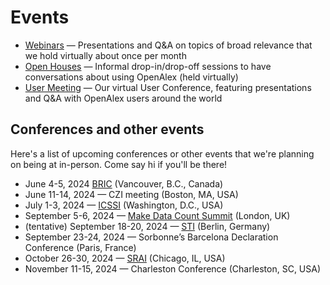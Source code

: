 # Events

* [Webinars](webinars.md) — Presentations and Q\&A on topics of broad relevance that we hold virtually about once per month
* [Open Houses](open-houses.md) — Informal drop-in/drop-off sessions to have conversations about using OpenAlex (held virtually)
* [User Meeting](user-meeting.md) — Our virtual User Conference, featuring presentations and Q&A with OpenAlex users around the world

## Conferences and other events

Here's a list of upcoming conferences or other events that we're planning on being at in-person. Come say hi if you'll be there!

* June 4-5, 2024 [BRIC](https://www.bric-conference.ca/) (Vancouver, B.C., Canada)
* June 11-14, 2024 — CZI meeting (Boston, MA, USA)
* July 1-3, 2024 — [ICSSI](https://www.icssi.org/) (Washington, D.C., USA)
* September 5-6, 2024 — [Make Data Count Summit](https://summit.makedatacount.org/) (London, UK)
* (tentative) September 18-20, 2024 — [STI](https://sti2024.org/sti-conference/index.php) (Berlin, Germany)
* September 23-24, 2024 — Sorbonne’s Barcelona Declaration Conference (Paris, France)
* October 26-30, 2024 — [SRAI](https://www.srainternational.org/home) (Chicago, IL, USA)
* November 11-15, 2024 — Charleston Conference (Charleston, SC, USA)
